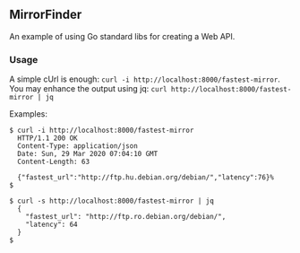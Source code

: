 ## MirrorFinder

An example of using Go standard libs for creating a Web API.

### Usage

A simple cUrl is enough: `curl -i http://localhost:8000/fastest-mirror`.
You may enhance the output using jq: `curl http://localhost:8000/fastest-mirror | jq`

Examples:
```shell script
$ curl -i http://localhost:8000/fastest-mirror
  HTTP/1.1 200 OK
  Content-Type: application/json
  Date: Sun, 29 Mar 2020 07:04:10 GMT
  Content-Length: 63
  
  {"fastest_url":"http://ftp.hu.debian.org/debian/","latency":76}%
$
```
```shell script
$ curl -s http://localhost:8000/fastest-mirror | jq
  {
    "fastest_url": "http://ftp.ro.debian.org/debian/",
    "latency": 64
  }
$
```